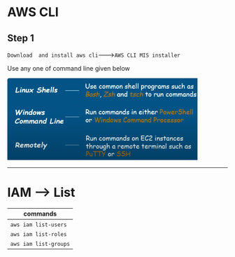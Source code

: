# AWS CLI

## Step 1

`Download  and install aws cli`--->`AWS CLI MIS installer`


Use any one of command line given below

![img.png](img.png)

-----

# IAM -->  List                 
| commands              |
|-----------------------|
| `aws iam list-users`  |
| `aws iam list-roles`  |
| `aws iam list-groups` |




